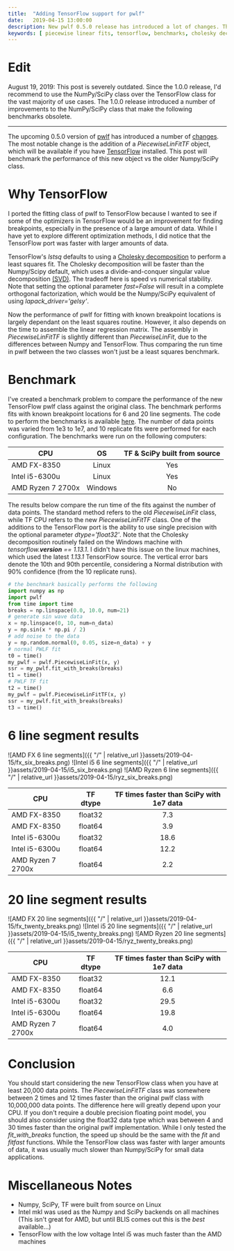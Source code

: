 ```yaml
---
title:  "Adding TensorFlow support for pwlf"
date:   2019-04-15 13:00:00
description: New pwlf 0.5.0 release has introduced a lot of changes. This post will focus on the newly added TensorFlow support. A benchmark is provided to compare the performance of the new TensorFlow class against the original Numpy/SciPy class.
keywords: [ piecewise linear fits, tensorflow, benchmarks, cholesky decomposition ]
---
```


# Edit

August 19, 2019: This post is severely outdated. Since the 1.0.0 release, I'd recommend to use the NumPy/SciPy class over the TensorFlow class for the vast majority of use cases. The 1.0.0 release introduced a number of improvements to the NumPy/SciPy class that make the following benchmarks obsolete.

---

The upcoming 0.5.0 version of [pwlf](https://github.com/cjekel/piecewise_linear_fit_py) has introduced a number of [changes](https://github.com/cjekel/piecewise_linear_fit_py/blob/master/CHANGELOG.md). The most notable change is the addition of a *PiecewiseLinFitTF* object, which will be available if you have [TensorFlow](https://www.tensorflow.org/install) installed. This post will benchmark the performance of this new object vs the older Numpy/SciPy class.

# Why TensorFlow

I ported the fitting class of pwlf to TensorFlow because I wanted to see if some of the optimizers in TensorFlow would be an improvement for finding breakpoints, especially in the presence of a large amount of data. While I have yet to explore different optimization methods, I did notice that the TensorFlow port was faster with larger amounts of data.

TensorFlow's *lstsq* defaults to using a [Cholesky decomposition](https://www.tensorflow.org/api_docs/python/tf/linalg/lstsq) to perform a least squares fit. The Cholesky decomposition will be faster than the Numpy/Scipy default, which uses a divide-and-conquer singular value decomposition [(SVD)](http://www.netlib.org/lapack/lug/node27.html#tabdrivellsq). The tradeoff here is speed vs numerical stability. Note that setting the optional parameter *fast=False* will result in a complete orthogonal factorization, which would be the Numpy/SciPy equivalent of using *lapack_driver='gelsy'*.

Now the performance of pwlf for fitting with known breakpoint locations is largely dependant on the least squares routine. However, it also depends on the time to assemble the linear regression matrix. The assembly in *PiecewiseLinFitTF* is slightly different than *PiecewiseLinFit*, due to the differences between Numpy and TensorFlow. Thus comparing the run time in pwlf between the two classes won't just be a least squares benchmark.

# Benchmark

I've created a benchmark problem to compare the performance of the new TensorFlow pwlf class against the original class. The benchmark performs fits with known breakpoint locations for 6 and 20 line segments. The code to perform the benchmarks is available [here](https://github.com/cjekel/pwlf_scipy_tf_benchmarks). The number of data points was varied from 1e3 to 1e7, and 10 replicate fits were performed for each configuration. The benchmarks were run on the following computers:

| CPU        | OS           | TF & SciPy built from source  |
| ------------- |:-------------:|:-----:|
| AMD FX-8350      | Linux | Yes |
| Intel i5-6300u      | Linux      | Yes |
| AMD Ryzen 7 2700x | Windows     |   No |

The results below compare the run time of the fits against the number of data points. The standard method refers to the old *PiecewiseLinFit* class, while TF CPU refers to the new *PiecewiseLinFitTF* class. One of the additions to the TensorFlow port is the ability to use single precision with the optional parameter *dtype='float32'*. Note that the Cholesky decomposition routinely failed on the Windows machine with *tensorflow.__version__ == 1.13.1*. I didn't have this issue on the linux machines, which used the latest *1.13.1* TensorFlow source. The vertical error bars denote the 10th and 90th percentile, considering a Normal distribution with 90% confidence (from the 10 replicate runs).

```python
# the benchmark basically performs the following
import numpy as np
import pwlf
from time import time
breaks = np.linspace(0.0, 10.0, num=21)
# generate sin wave data
x = np.linspace(0, 10, num=n_data)
y = np.sin(x * np.pi / 2)
# add noise to the data
y = np.random.normal(0, 0.05, size=n_data) + y
# normal PWLF fit
t0 = time()
my_pwlf = pwlf.PiecewiseLinFit(x, y)
ssr = my_pwlf.fit_with_breaks(breaks)
t1 = time()
# PWLF TF fit
t2 = time()
my_pwlf = pwlf.PiecewiseLinFitTF(x, y)
ssr = my_pwlf.fit_with_breaks(breaks)
t3 = time()
```

# 6 line segment results

![AMD FX 6 line segments]({{ "/" | relative_url  }}assets/2019-04-15/fx_six_breaks.png)
![Intel i5 6 line segments]({{ "/" | relative_url  }}assets/2019-04-15/i5_six_breaks.png)
![AMD Ryzen 6 line segments]({{ "/" | relative_url  }}assets/2019-04-15/ryz_six_breaks.png)

| CPU        |  TF dtype         | TF times faster than SciPy with 1e7 data |
| ------------- |:-------------:|:-----:|
| AMD FX-8350      | float32 | 7.3 |
| AMD FX-8350      | float64 | 3.9 |
| Intel i5-6300u   | float32      | 18.6 |
| Intel i5-6300u   | float64      | 12.2 |
| AMD Ryzen 7 2700x | float64     |   2.2 |

# 20 line segment results

![AMD FX 20 line segments]({{ "/" | relative_url  }}assets/2019-04-15/fx_twenty_breaks.png)
![Intel i5 20 line segments]({{ "/" | relative_url  }}assets/2019-04-15/i5_twenty_breaks.png)
![AMD Ryzen 20 line segments]({{ "/" | relative_url  }}assets/2019-04-15/ryz_twenty_breaks.png)

| CPU        |  TF dtype         | TF times faster than SciPy with 1e7 data |
| ------------- |:-------------:|:-----:|
| AMD FX-8350      | float32 | 12.1 |
| AMD FX-8350      | float64 | 6.6 |
| Intel i5-6300u   | float32      | 29.5 |
| Intel i5-6300u   | float64      | 19.8 |
| AMD Ryzen 7 2700x | float64     | 4.0  |

# Conclusion

You should start considering the new TensorFlow class when you have at least 20,000 data points. The *PiecewiseLinFitTF* class was somewhere between 2 times and 12 times faster than the original pwlf class with 10,000,000 data points. The difference here will greatly depend upon your CPU. If you don't require a double precision floating point model, you should also consider using the float32 data type which was between 4 and 30 times faster than the original pwlf implementation. While I only tested the *fit_with_breaks* function, the speed up should be the same with the *fit* and *fitfast* functions. While the TensorFlow class was faster with larger amounts of data, it was usually much slower than Numpy/SciPy for small data applications.

# Miscellaneous Notes

- Numpy, SciPy, TF were built from source on Linux
- Intel mkl was used as the Numpy and SciPy backends on all machines (This isn't great for AMD, but until BLIS comes out this is the *best* available...)
- TensorFlow with the low voltage Intel i5 was much faster than the AMD machines
 